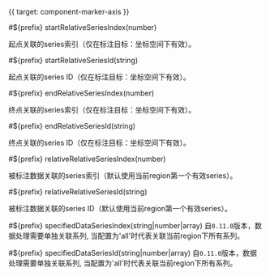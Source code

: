 {{ target: component-marker-axis }}

#${prefix} startRelativeSeriesIndex(number)

起点关联的series索引（仅在标注目标：坐标空间下有效）。

#${prefix} startRelativeSeriesId(string)

起点关联的series ID（仅在标注目标：坐标空间下有效）。

#${prefix} endRelativeSeriesIndex(number)

终点关联的series索引（仅在标注目标：坐标空间下有效）。

#${prefix} endRelativeSeriesId(string)

终点关联的series ID（仅在标注目标：坐标空间下有效）。

#${prefix} relativeRelativeSeriesIndex(number)

被标注数据关联的series索引（默认使用当前region第一个有效series）。

#${prefix} relativeRelativeSeriesId(string)

被标注数据关联的series ID（默认使用当前region第一个有效series）。

#${prefix} specifiedDataSeriesIndex(string|number|array)
自`0.11.0`版本，数据处理需要单独关联系列, 当配置为'all'时代表关联当前region下所有系列。

#${prefix} specifiedDataSeriesId(string|number|array)
自`0.11.0`版本，数据处理需要单独关联系列, 当配置为'all'时代表关联当前region下所有系列。